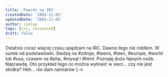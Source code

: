 ```yaml
---
title: 'Powrót na IRC'
createdDate: '2003-11-05'
updatedDate: '2003-11-05'
author: sielay
tags: [irc, recovered]
draft: false
---
```


Ostatnio coraz więcej czasu spędzam na IRC. Dawno tego nie robiłem. W sumie od podstawówki. Siedzę na #zdroje, #teens, #teen, #europe, #world lub #usa, czasem na #php, #mysql i #html. Poznaję dużo fajnych osób. Naprawdę. Oto przykład tego co można wyłowić w sieci... czy nie jest słodka? Heh... nie dam namiarów ]:->
